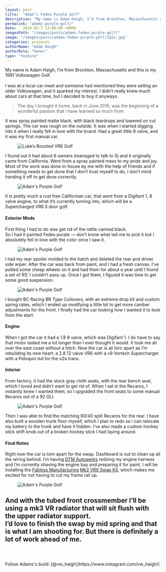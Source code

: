 ```yaml
---
layout: post
title:  "Adam’s Fedex Purple Golf"
description: "My name is Adam Haigh, I’m from Brockton, Massachusetts and this is my 1991 Volkswagen Golf."
permalink: "adams-purple-golf/"
date:   2018-02-7 13:00:00 +0000
imagesPath: "/images/posts/adams-fedex-purple-golf/"
image: "/images/posts/adams-fedex-purple-golf/1@2x.jpg"
categories: projects
authorName: "Adam Haigh"
authorRole: "Owner"
type: "feature"
---
```


My name is Adam Haigh, I’m from Brockton, Massachusetts and this is my 1991 Volkswagen Golf.
<br/><br/>
I was at a local car meet and someone had mentioned they were selling an older Volkswagen, and it sparked my interest. I didn’t really knew much about cars at that time, but I decided to buy it anyways.

>The day I brought it home, back in June 2015, was the beginning of a wonderful passion that i have learned so much from.

It was spray painted matte black, with black teardrops and lowered on cut springs. The car was rough on the outside. It was when I started digging into it when I really fell in love with the brand. Had a great little 8 valve, and it was my first manual car.

<figure>
  <img src="{{page.imagesPath}}2.jpg" srcset="{{page.imagesPath}}2.jpg 1x, {{page.imagesPath}}2@2x.jpg 2x" alt="Luke’s Boosted VR6 Golf">
</figure>

I found out it had about 6 owners (managed to talk to 5) and it originally came from California. Went from a spray painted mess to my pride and joy. Most of the work was done in-house by me with the help of friends and if something needs to get done that I don’t trust myself to do, I don’t mind handing it off to get done correctly.

<figure>
  <img src="{{page.imagesPath}}3.jpg" srcset="{{page.imagesPath}}3.jpg 1x, {{page.imagesPath}}3@2x.jpg 2x" alt="Adam's Purple Golf">
</figure>

It is pretty much a rust free Californian car, that went from a Digifant 1, 8 valve engine, to what it’s currently turning into, which will be a Supercharged VR6 5 door golf.


#### Exterior Mods
First thing I had to do was get rid of the rattle canned black.
<br/>
So I had it painted Fedex purple — don’t know what led me to pick it but I absolutely fell in love with the color once I saw it.

<figure>
  <img src="{{page.imagesPath}}4.jpg" srcset="{{page.imagesPath}}4.jpg 1x, {{page.imagesPath}}4@2x.jpg 2x" alt="Adam's Purple Golf">
</figure>

I had my rear spoiler molded to the hatch and deleted the rear and driver side wiper. After the car was back from paint, and I had a fresh canvas. I’ve putted some cheap wheels on it and had them for about a year until I found a set of RS’ I couldn’t pass up. Once I got them, I figured it was time to get some good suspension.
<figure>
  <img src="{{page.imagesPath}}6.jpg" srcset="{{page.imagesPath}}6.jpg 1x, {{page.imagesPath}}6@2x.jpg 2x" alt="Adam's Purple Golf">
</figure>
I bought BC Racing BR Type Coilovers, with an extreme drop kit and custom spring rates, which I ended up modifying a little bit to get more camber adjustments for the front. I finally had the car looking how I wanted it to look from the start.


#### Engine
When I got the car it had a 1.8 8 valve, which was Digifant 1.
I do have to say that motor lasted me a lot longer than I ever thought it would. It took me all over the east coast without a hitch. Now the car is all torn apart as I’m rebuilding its new heart: a 2.8 12 valve VR6 with a v9 Vortech Supercharger with a Peloquin lsd for the o2a trans.


#### Interior
From factory, it had the stock gray cloth seats, with the rear bench seat, which I loved and didn’t want to get rid of. When I sat in the Recaros, I instantly knew I wanted them, so I upgraded the front seats to some manual Recaros out of a 92 GLI.

<figure>
  <img src="{{page.imagesPath}}5.jpg" srcset="{{page.imagesPath}}5.jpg 1x, {{page.imagesPath}}5@2x.jpg 2x" alt="Adam's Purple Golf">
</figure>

Then I was able to find the matching 60/40 split Recaros for the rear. I have also built a wooden trunk floor myself, which I plan to redo so i can relocate my battery to the trunk and have it hidden. I’ve also made a custom hockey stick shift knob out of a broken hockey stick I had laying around.

#### Final Notes
Right now the car is torn apart for the swap. Dashboard is out to clean up all the wiring behind. I’m having [DTM Autowerks](http://dtmautowerks.com) redoing my engine harness and I’m currently shaving the engine bay and preparing it for paint. I will be installing the [Fabless Manufacturing](https://fablessmanufacturing.com/shop/) [Mk2 VR6 Swap Kit](https://fablessmanufacturing.com/shop/mk2-vr6-engine-swap-kit-2-8l-3-2l-3-6l/), which makes me excited for not having to cut my frame rail up.

<figure>
  <img src="{{page.imagesPath}}7.jpg" srcset="{{page.imagesPath}}7.jpg 1x, {{page.imagesPath}}7@2x.jpg 2x" alt="Adam's Purple Golf">
</figure>

And with the tubed front crossmember I’ll be using a mk3 VR radiator that will sit flush with the upper radiator support.
<br/>
I’d love to finish the swap by mid spring and that is what I am shooting for. But there is definitely a lot of work ahead of me.
<br/><br/>
-
<br/>
Follow Adams's build: [@vw_haigh](https://www.instagram.com/vw_haigh/)
